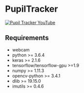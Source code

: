 # PupilTracker

[![Pupil Tracker YouTube](https://img.youtube.com/vi/kZHMxFYi1rI/0.jpg)](https://www.youtube.com/watch?v=kZHMxFYi1rI)

## Requirements
* webcam
* python >= 3.6.4
* keras >= 2.1.6
* tensorflow/tensorflow-gpu >=1.9
* numpy >= 1.11.3
* opencv-python >= 3.4.1
* dlib >= 19.15.0
* imutils >= 0.4.6